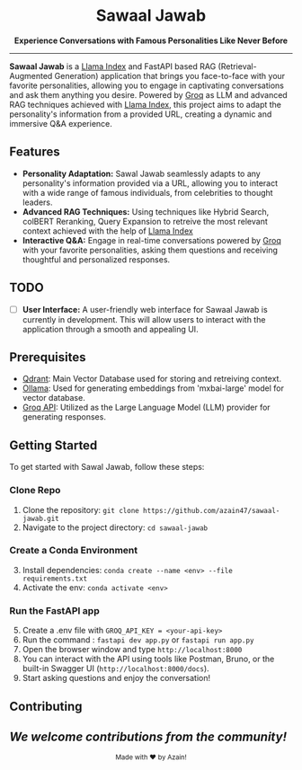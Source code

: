 <div align="center">
  <h1>Sawaal Jawab</h1>
  <p>
    <b>Experience Conversations with Famous Personalities Like Never Before</b>
  </p>
</div>

---

**Sawaal Jawab** is a [Llama Index](https://www.llamaindex.ai/) and FastAPI based RAG (Retrieval-Augmented Generation) application that brings you face-to-face with your favorite personalities, allowing you to engage in captivating conversations and ask them anything you desire. Powered by [Groq](https://groq.com/) as LLM and advanced RAG techniques achieved with [Llama Index](https://www.llamaindex.ai/), this project aims to adapt the personality's information from a provided URL, creating a dynamic and immersive Q&A experience.

## Features

- **Personality Adaptation:** Sawal Jawab seamlessly adapts to any personality's information provided via a URL, allowing you to interact with a wide range of famous individuals, from celebrities to thought leaders.
- **Advanced RAG Techniques:** Using techniques like Hybrid Search, colBERT Reranking, Query Expansion to retreive the most relevant context achieved with the help of [Llama Index](https://www.llamaindex.ai/)   
- **Interactive Q&A:** Engage in real-time conversations powered by [Groq](https://groq.com/) with your favorite personalities, asking them questions and receiving thoughtful and personalized responses.

## TODO

- [ ] **User Interface:** A user-friendly web interface for Sawaal Jawab is currently in development. This will allow users to interact with the application through a smooth and appealing UI.

## Prerequisites
- [Qdrant](https://qdrant.tech/): Main Vector Database used for storing and retreiving context.
- [Ollama](https://ollama.com/): Used for generating embeddings from 'mxbai-large' model for vector database.
- [Groq API](https://groq.com/): Utilized as the Large Language Model (LLM) provider for generating responses.

## Getting Started

To get started with Sawal Jawab, follow these steps:

### Clone Repo
1. Clone the repository: `git clone https://github.com/azain47/sawaal-jawab.git`
2. Navigate to the project directory: `cd sawaal-jawab`
### Create a Conda Environment
3. Install dependencies: `conda create --name <env> --file requirements.txt`
4. Activate the env: `conda activate <env>`
### Run the FastAPI app
5. Create a .env file with `GROQ_API_KEY = <your-api-key>`
6. Run the command : `fastapi dev app.py` or `fastapi run app.py`
7. Open the browser window and type `http://localhost:8000`
8. You can interact with the API using tools like Postman, Bruno, or the built-in Swagger UI (`http://localhost:8000/docs`).
9. Start asking questions and enjoy the conversation!

## Contributing

*We welcome contributions from the community!*
---

<div align="center">
  <sub>Made with ❤️ by Azain!</sub>
</div>
